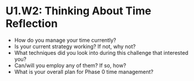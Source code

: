 # U1.W2: Thinking About Time Reflection

* How do you manage your time currently?
* Is your current strategy working? If not, why not? 
* What techniques did you look into during this challenge that interested you?
* Can/will you employ any of them? If so, how?
* What is your overall plan for Phase 0 time management?
